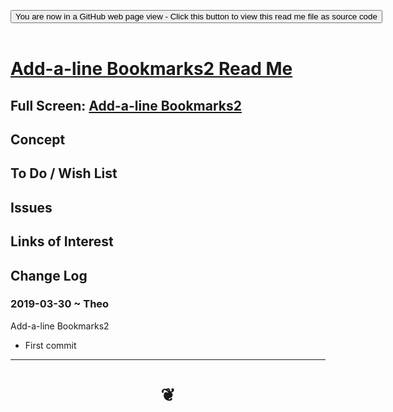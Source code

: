 
<span style=display:none; >[You are now in a GitHub source code view - click this link to view Read Me file as a web page]( https://opentecture.github.io/#mindmapping/sandbox/add-a-line-bookmarks2/README.md "View file as a web page." ) </span>

<div><input type=button class = 'btn btn-secondary btn-sm' onclick="window.location.href='https://github.com/opentecture/mindmapping/blob/master/sandbox/add-a-line-bookmarks2/README.md'";
value='You are now in a GitHub web page view - Click this button to view this read me file as source code' ></div>

<br>

# [Add-a-line Bookmarks2 Read Me]( #sandbox/add-a-line-bookmarks2/README.md )

<!--
<iframe src=https://opentecture.github.io/mindmapping/sandbox/add-a-line-bookmarks2/sandbox/add-a-line-bookmarks2.html width=100% height=500px >Iframes are not viewable in GitHub source code views</iframe>
_sandbox/add-a-line-bookmarks2.html_
-->

## Full Screen: [Add-a-line Bookmarks2]( https://opentecture.github.io/#mindmapping/sandbox/add-a-line-bookmarks2/ )


## Concept


## To Do / Wish List


## Issues



## Links of Interest


## Change Log

### 2019-03-30 ~ Theo

Add-a-line Bookmarks2

* First commit


***

# <center title="hello!" ><a href=javascript:window.scrollTo(0,0); style=text-decoration:none; > ❦ </a></center>
